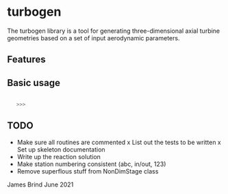 # turbogen

The turbogen library is a tool for generating three-dimensional axial turbine
geometries based on a set of input aerodynamic parameters.

## Features

## Basic usage
 
```python

   >>>

```


## TODO

* Make sure all routines are commented
x List out the tests to be written
x Set up skeleton documentation
* Write up the reaction solution
* Make station numbering consistent (abc, in/out, 123)
* Remove superflous stuff from NonDimStage class

James Brind
June 2021
